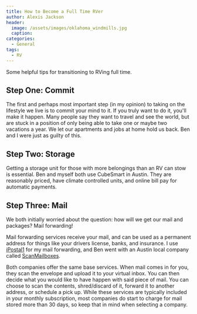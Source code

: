 ```yaml
---
title: How to Become a Full Time RVer
author: Alexis Jackson
header:
  image: /assets/images/oklahoma_windmills.jpg
  caption:
categories:
  - General
tags:
  - RV
---
```


Some helpful tips for transitioning to RVing full time.


## Step One: Commit

The first and perhaps most important step (in my opinion) to taking on the lifestyle we live is to commit your mind to it. If you truly want to do it, you'll make it happen. Many people say they want to travel and see the world, but are stuck in a position of only being able to take one or maybe two vacations a year. We let our apartments and jobs at home hold us back. Ben and I were just as guilty of this. 

## Step Two: Storage

Getting a storage unit for those with more belongings than an RV can stow is essential. Ben and myself both use CubeSmart in Austin. They are reasonably priced, have climate controlled units, and online bill pay for automatic payments. 

## Step Three: Mail

We both initially worried about the question: how will we get our mail and packages? Mail forwarding!

Mail forwarding services receive your mail, and can be used as a permanent address for things like your drivers license, banks, and insurance. I use [iPostal1](https://ipostal1.com/) for my mail forwarding, and Ben went with an Austin local company called [ScanMailboxes](https://www.scanmailboxes.com/).

Both companies offer the same base services. When mail comes in for you, they scan the envelope and upload it to your virtual inbox. You can then decide what you would like to have happen with said piece of mail. You can choose to scan the contents, shred/discard of it, forward it to another address, or schedule a pick up. While these services are typically included in your monthly subscription, most companies do start to charge for mail stored more than 30 days, so keep that in mind when selecting a company.

